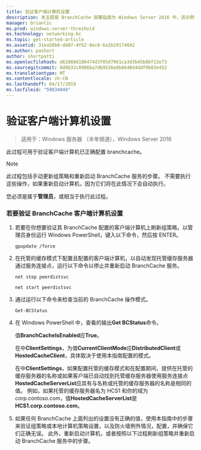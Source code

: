 ```yaml
---
title: 验证客户端计算机设置
description: 本主题是 BranchCache 部署指南为 Windows Server 2016 中，该示例演示了如何部署 BranchCache 在分布式和托管缓存模式下以优化分支机构中的 WAN 带宽使用情况的一部分
manager: brianlic
ms.prod: windows-server-threshold
ms.technology: networking-bc
ms.topic: get-started-article
ms.assetid: 31ea58b0-d407-4f62-8ec6-6a1b19174042
ms.author: pashort
author: shortpatti
ms.openlocfilehash: d628886186474d3f05d7961ca3d3b45b8bf12e73
ms.sourcegitcommit: 0d0b32c8986ba7db9536e0b8648d4ddf9b03e452
ms.translationtype: MT
ms.contentlocale: zh-CN
ms.lasthandoff: 04/17/2019
ms.locfileid: "59834048"
---
```

# <a name="verify-client-computer-settings"></a>验证客户端计算机设置

>适用于：Windows 服务器 （半年频道），Windows Server 2016

此过程可用于验证客户端计算机已正确配置 branchcache。  
  
> [!NOTE]  
> 此过程包括手动更新组策略和重新启动 BranchCache 服务的步骤。 不需要执行这些操作，如果重新启动计算机，因为它们将在此情况下会自动执行。  
  
您必须是属于**管理员**，或相当于执行此过程。  
  
### <a name="to-verify-branchcache-client-computer-settings"></a>若要验证 BranchCache 客户端计算机设置  
  
1.  若要在你想要验证其 BranchCache 配置的客户端计算机上刷新组策略，以管理员身份运行 Windows PowerShell，键入以下命令，然后按 ENTER。  
  
    `gpupdate /force`  
  
2.  在托管的缓存模式下配置且配置的客户端计算机，以自动发现托管缓存服务器通过服务连接点，运行以下命令以停止并重新启动 BranchCache 服务。  
  
    `net stop peerdistsvc`  
  
    `net start peerdistsvc`  
  
3.  通过运行以下命令来检查当前的 BranchCache 操作模式。  
  
    `Get-BCStatus`  
  
4.  在 Windows PowerShell 中，查看的输出**Get BCStatus**命令。  
  
    值**BranchCacheIsEnabled**应**True**。  
  
    在中**ClientSettings**，为值**CurrentClientMode**应**DistributedClient**或**HostedCacheClient**，具体取决于使用本指南配置的模式。  
  
    在中**ClientSettings**，如果配置托管的缓存模式和在配置期间，提供在托管的缓存服务器的名称或如果客户端已自动找到托管缓存服务器使用服务连接点**HostedCacheServerList**应具有与名称或托管的缓存服务器的名称是相同的值。 例如，如果托管的缓存服务器名为 HCS1 和你的域为 corp.contoso.com，值**HostedCacheServerList**是**HCS1.corp.contoso.com**。  
  
5.  如果任何 BranchCache 上面列出的设置没有正确的值，使用本指南中的步骤来验证组策略或本地计算机策略设置，以及防火墙例外情况，配置，并确保它们正确无误。 此外，重新启动计算机，或者按照以下过程刷新组策略并重新启动 BranchCache 服务中的步骤。  
  


